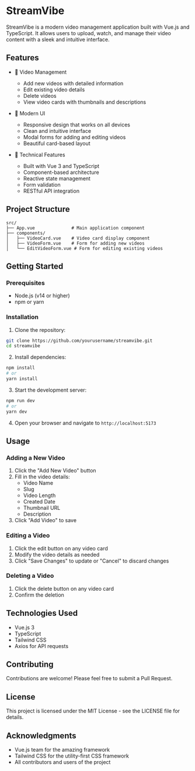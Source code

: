 # StreamVibe

StreamVibe is a modern video management application built with Vue.js and TypeScript. It allows users to upload, watch, and manage their video content with a sleek and intuitive interface.

## Features

- 🎥 Video Management
  - Add new videos with detailed information
  - Edit existing video details
  - Delete videos
  - View video cards with thumbnails and descriptions

- 🎨 Modern UI
  - Responsive design that works on all devices
  - Clean and intuitive interface
  - Modal forms for adding and editing videos
  - Beautiful card-based layout

- 🔧 Technical Features
  - Built with Vue 3 and TypeScript
  - Component-based architecture
  - Reactive state management
  - Form validation
  - RESTful API integration

## Project Structure

```
src/
├── App.vue              # Main application component
├── components/
│   ├── VideoCard.vue    # Video card display component
│   ├── VideoForm.vue    # Form for adding new videos
│   └── EditVideoForm.vue # Form for editing existing videos
```

## Getting Started

### Prerequisites

- Node.js (v14 or higher)
- npm or yarn

### Installation

1. Clone the repository:
```bash
git clone https://github.com/yourusername/streamvibe.git
cd streamvibe
```

2. Install dependencies:
```bash
npm install
# or
yarn install
```

3. Start the development server:
```bash
npm run dev
# or
yarn dev
```

4. Open your browser and navigate to `http://localhost:5173`

## Usage

### Adding a New Video

1. Click the "Add New Video" button
2. Fill in the video details:
   - Video Name
   - Slug
   - Video Length
   - Created Date
   - Thumbnail URL
   - Description
3. Click "Add Video" to save

### Editing a Video

1. Click the edit button on any video card
2. Modify the video details as needed
3. Click "Save Changes" to update or "Cancel" to discard changes

### Deleting a Video

1. Click the delete button on any video card
2. Confirm the deletion

## Technologies Used

- Vue.js 3
- TypeScript
- Tailwind CSS
- Axios for API requests

## Contributing

Contributions are welcome! Please feel free to submit a Pull Request.

## License

This project is licensed under the MIT License - see the LICENSE file for details.

## Acknowledgments

- Vue.js team for the amazing framework
- Tailwind CSS for the utility-first CSS framework
- All contributors and users of the project
